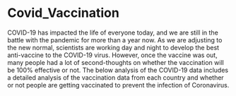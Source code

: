 # Covid_Vaccination
COVID-19 has impacted the life of everyone today, and we are still in the battle with the pandemic for more than a year now. As we are adjusting to the new normal, scientists are working day and night to develop the best anti-vaccine to the COVID-19 virus. However, once the vaccine was out, many people had a lot of second-thoughts on whether the vaccination will be 100% effective or not. The below analysis of the COVID-19 data includes a detailed analysis of the vaccination data from each country and whether or not people are getting vaccinated to prevent the infection of Coronavirus.
